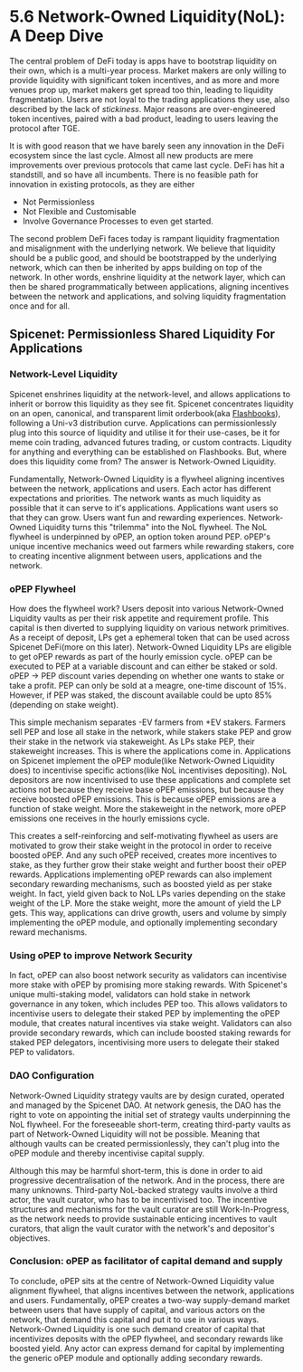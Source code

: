 # 5.6 Network-Owned Liquidity(NoL): A Deep Dive

The central problem of DeFi today is apps have to bootstrap liquidity on their own, which is a multi-year process. Market makers are only willing to provide liquidity with significant token incentives, and as more and more venues prop up, market makers get spread too thin, leading to liquidity fragmentation. Users are not loyal to the trading applications they use, also described by the lack of _stickiness_. Major reasons are over-engineered token incentives, paired with a bad product, leading to users leaving the protocol after TGE.

It is with good reason that we have barely seen any innovation in the DeFi ecosystem since the last cycle. Almost all new products are mere improvements over previous protocols that came last cycle. DeFi has hit a standstill, and so have all incumbents. There is no feasible path for innovation in existing protocols, as they are either

* Not Permissionless
* Not Flexible and Customisable
* Involve Governance Processes to even get started.

The second problem DeFi faces today is rampant liquidity fragmentation and misalignment with the underlying network. We believe that liquidity should be a public good, and should be bootstrapped by the underlying network, which can then be inherited by apps building on top of the network. In other words, enshrine liquidity at the network layer, which can then be shared programmatically between applications, aligning incentives between the network and applications, and solving liquidity fragmentation once and for all.

## Spicenet: Permissionless Shared Liquidity For Applications <a href="#spicenet-permissionless-shared-liquidity-for-applications" id="spicenet-permissionless-shared-liquidity-for-applications"></a>

### Network-Level Liquidity <a href="#network-level-liquidity" id="network-level-liquidity"></a>

Spicenet enshrines liquidity at the network-level, and allows applications to inherit or borrow this liquidity as they see fit. Spicenet concentrates liquidity on an open, canonical, and transparent limit orderbook(aka [Flashbooks](https://spicenet-validator-docs.gitbook.io/spicenet-docs/case-studies/flashbooks-hybrid-intent-amm-orderbooks)), following a Uni-v3 distribution curve. Applications can permissionlessly plug into this source of liquidity and utilise it for their use-cases, be it for meme coin trading, advanced futures trading, or custom contracts. Liqudity for anything and everything can be established on Flashbooks. But, where does this liquidity come from? The answer is Network-Owned Liquidity.

Fundamentally, Network-Owned Liquidity is a flywheel aligning incentives between the network, applications and users. Each actor has different expectations and priorities. The network wants as much liquidity as possible that it can serve to it's applications. Applications want users so that they can grow. Users want fun and rewarding experiences. Network-Owned Liquidity turns this "trilemma" into the NoL flywheel. The NoL flywheel is underpinned by oPEP, an option token around PEP. oPEP's unique incentive mechanics weed out farmers while rewarding stakers, core to creating incentive alignment between users, applications and the network.

### oPEP Flywheel <a href="#opep-flywheel" id="opep-flywheel"></a>

How does the flywheel work? Users deposit into various Network-Owned Liquidity vaults as per their risk appetite and requirement profile. This capital is then diverted to supplying liquidity on various network primitives. As a receipt of deposit, LPs get a ephemeral token that can be used across Spicenet DeFi(more on this later). Network-Owned Liquidity LPs are eligible to get oPEP rewards as part of the hourly emission cycle. oPEP can be executed to PEP at a variable discount and can either be staked or sold. oPEP -> PEP discount varies depending on whether one wants to stake or take a profit. PEP can only be sold at a meagre, one-time discount of 15%. However, if PEP was staked, the discount available could be upto 85%(depending on stake weight).

This simple mechanism separates -EV farmers from +EV stakers. Farmers sell PEP and lose all stake in the network, while stakers stake PEP and grow their stake in the network via stakeweight. As LPs stake PEP, their stakeweight increases. This is where the applications come in. Applications on Spicenet implement the oPEP module(like Network-Owned Liquidity does) to incentivise specific actions(like NoL incentivises depositing). NoL depositors are now incentivised to use these applications and complete set actions not because they receive base oPEP emissions, but because they receive boosted oPEP emissions. This is because oPEP emissions are a function of stake weight. More the stakeweight in the network, more oPEP emissions one receives in the hourly emissions cycle.

This creates a self-reinforcing and self-motivating flywheel as users are motivated to grow their stake weight in the protocol in order to receive boosted oPEP. And any such oPEP received, creates more incentives to stake, as they further grow their stake weight and further boost their oPEP rewards. Applications implementing oPEP rewards can also implement secondary rewarding mechanisms, such as boosted yield as per stake weight. In fact, yield given back to NoL LPs varies depending on the stake weight of the LP. More the stake weight, more the amount of yield the LP gets. This way, applications can drive growth, users and volume by simply implementing the oPEP module, and optionally implementing secondary reward mechanisms.

### Using oPEP to improve Network Security <a href="#using-opep-to-improve-network-security" id="using-opep-to-improve-network-security"></a>

In fact, oPEP can also boost network security as validators can incentivise more stake with oPEP by promising more staking rewards. With Spicenet's unique multi-staking model, validators can hold stake in network governance in any token, which includes PEP too. This allows validators to incentivise users to delegate their staked PEP by implementing the oPEP module, that creates natural incentives via stake weight. Validators can also provide secondary rewards, which can include boosted staking rewards for staked PEP delegators, incentivising more users to delegate their staked PEP to validators.

### DAO Configuration <a href="#dao-configuration" id="dao-configuration"></a>

Network-Owned Liquidity strategy vaults are by design curated, operated and managed by the Spicenet DAO. At network genesis, the DAO has the right to vote on appointing the initial set of strategy vaults underpinning the NoL flywheel. For the foreseeable short-term, creating third-party vaults as part of Network-Owned Liquidity will not be possible. Meaning that although vaults can be created permissionlessly, they can't plug into the oPEP module and thereby incentivise capital supply.

Although this may be harmful short-term, this is done in order to aid progressive decentralisation of the network. And in the process, there are many unknowns. Third-party NoL-backed strategy vaults involve a third actor, the vault curator, who has to be incentivised too. The incentive structures and mechanisms for the vault curator are still Work-In-Progress, as the network needs to provide sustainable enticing incentives to vault curators, that align the vault curator with the network's and depositor's objectives.

### Conclusion: oPEP as facilitator of capital demand and supply <a href="#conclusion-opep-as-facilitator-of-capital-demand-and-supply" id="conclusion-opep-as-facilitator-of-capital-demand-and-supply"></a>

To conclude, oPEP sits at the centre of Network-Owned Liquidity value alignment flywheel, that aligns incentives between the network, applications and users. Fundamentally, oPEP creates a two-way supply-demand market between users that have supply of capital, and various actors on the network, that demand this capital and put it to use in various ways. Network-Owned Liquidity is one such demand creator of capital that incentivizes deposits with the oPEP flywheel, and secondary rewards like boosted yield. Any actor can express demand for capital by implementing the generic oPEP module and optionally adding secondary rewards.
